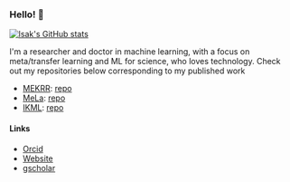 ### Hello! 👋

[![Isak's GitHub stats](https://github-readme-stats.vercel.app/api?username=IsakFalk)](https://github.com/IsakFalk/github-readme-stats)

I'm a researcher and doctor in machine learning, with a focus on meta/transfer learning and ML for science, who loves technology. Check out my repositories below corresponding to my published work

- [MEKRR](https://proceedings.neurips.cc/paper_files/paper/2023/file/5f02c76bc411a6f7c9a8bb2cbf981260-Paper-Conference.pdf): [repo](https://github.com/IsakFalk/atomistic_transfer_mekrr)
- [MeLa](https://ieeexplore.ieee.org/stamp/stamp.jsp?arnumber=10298810): [repo](https://github.com/IsakFalk/mela)
- [IKML](https://proceedings.mlr.press/v180/falk22a.html): [repo](https://github.com/IsakFalk/IKML)

#### Links
- [Orcid](https://orcid.org/0000-0002-6616-0045)
- [Website](https://isakfalk.com/)
- [gscholar](https://scholar.google.com/citations?user=UbC3eScAAAAJ)
